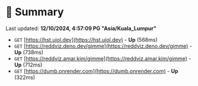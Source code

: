 # 📖 Summary
Last updated: **12/10/2024, 4:57:09 PG "Asia/Kuala_Lumpur"**

- `GET` [https://hst.ujol.dev](https://hst.ujol.dev) - **Up** (568ms)
- `GET` [https://reddviz.deno.dev/gimme](https://reddviz.deno.dev/gimme) - **Up** (738ms)
- `GET` [https://reddviz.amar.kim/gimme](https://reddviz.amar.kim/gimme) - **Up** (712ms)
- `GET` [https://dumb.onrender.com](https://dumb.onrender.com) - **Up** (322ms)
